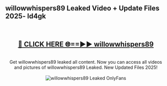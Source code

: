 <h2>willowwhispers89 Leaked Video + Update Files 2025- ld4gk</h2>
<br>
<div align="center">
<h2><a href="https://libra.edu.pl?willowwhispers89" rel="nofollow">🔴 CLICK HERE 🌐==►► willowwhispers89</a></h2>
<br>
Get willowwhispers89 leaked all content. Now you can access all videos and pictures of willowwhispers89 Leaked. New Updated Files 2025!
<br>
<br>
<a href="https://libra.edu.pl?willowwhispers89" rel="nofollow" data-target="animated-image.originalLink"><img src="https://i.ibb.co.com/WyWwxjT/player-gif2.gif" alt="willowwhispers89 Leaked OnlyFans" style="max-width: 100%; display: inline-block;" data-target="animated-image.originalImage"></a>
</div>
<br>